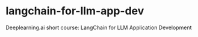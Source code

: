 # langchain-for-llm-app-dev
Deeplearning.ai short course: LangChain for LLM Application Development
